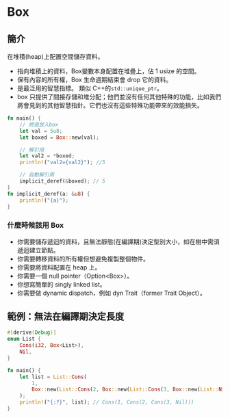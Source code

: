 # Box

## 簡介

在堆積(heap)上配置空間儲存資料。

* 指向堆積上的資料，Box變數本身配置在堆疊上，佔 1 usize 的空間。
* 保有內容的所有權，Box 生命週期結束會 drop 它的資料。
* 是最泛用的智慧指標。 類似 C++的`std::unique_ptr`。
* box 只提供了間接存儲和堆分配；他們並沒有任何其他特殊的功能，比如我們將會見到的其他智慧指針。它們也沒有這些特殊功能帶來的效能損失。

```rust
fn main() {
    // 將值放入box
    let val = 5u8;
    let boxed = Box::new(val);

    // 解引用
    let val2 = *boxed;
    println!("val2={val2}"); //5

    // 自動解引用
    implicit_deref(&boxed); // 5
}
fn implicit_deref(a: &u8) {
    println!("{a}");
}
```

### 什麼時候該用 Box

* 你需要儲存遞迴的資料，且無法靜態(在編譯期)決定型別大小，如在樹中需須遞迴建立節點。
* 你需要轉移資料的所有權但想避免複製整個物件。
* 你需要將資料配置在 heap 上。
* 你需要一個 null pointer（Option\<Box>）。
* 你想寫簡單的 singly linked list。
* 你需要做 dynamic dispatch，例如 dyn Trait（former Trait Object）。

## 範例：無法在編譯期決定長度

```rust
#[derive(Debug)]
enum List {
    Cons(i32, Box<List>),
    Nil,
}

fn main() {
    let list = List::Cons(
        1,
        Box::new(List::Cons(2, Box::new(List::Cons(3, Box::new(List::Nil))))),
    );
    println!("{:?}", list); // Cons(1, Cons(2, Cons(3, Nil)))
}
```
